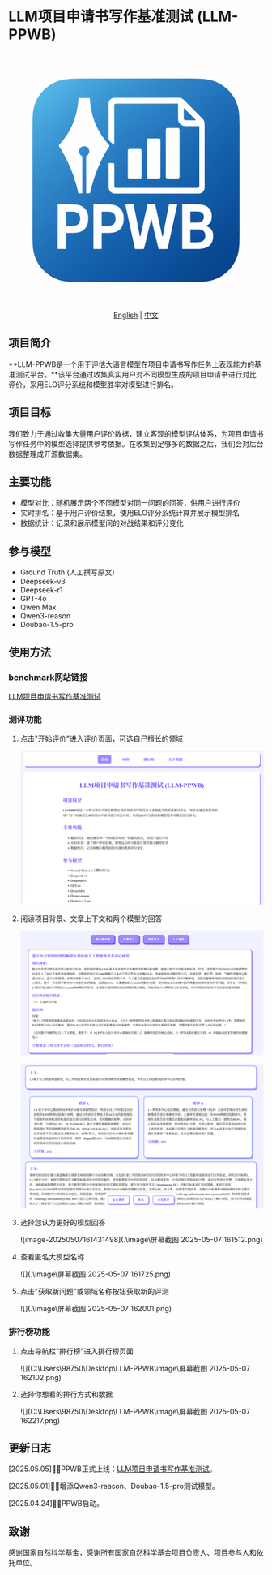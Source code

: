 # LLM项目申请书写作基准测试 (LLM-PPWB)

<img src=".\favicon.png" alt="favicon" style="zoom:50%;" />
<div align="middle">
  <a href="README.md">English</a> | <a href="README_zh.md">中文</a>
</div>

## 项目简介

**LLM-PPWB是一个用于评估大语言模型在项目申请书写作任务上表现能力的基准测试平台。**该平台通过收集真实用户对不同模型生成的项目申请书进行对比评价，采用ELO评分系统和模型胜率对模型进行排名。

## 项目目标

我们致力于通过收集大量用户评价数据，建立客观的模型评估体系，为项目申请书写作任务中的模型选择提供参考依据。在收集到足够多的数据之后，我们会对后台数据整理成开源数据集。

## 主要功能

- 模型对比：随机展示两个不同模型对同一问题的回答，供用户进行评价
- 实时排名：基于用户评价结果，使用ELO评分系统计算并展示模型排名
- 数据统计：记录和展示模型间的对战结果和评分变化

## 参与模型

- Ground Truth (人工撰写原文)
- Deepseek-v3
- Deepseek-r1
- GPT-4o
- Qwen Max
- Qwen3-reason
- Doubao-1.5-pro

## 使用方法

### benchmark网站链接

[LLM项目申请书写作基准测试](http://8.140.232.135:54321/)

### 测评功能

1. 点击"开始评价"进入评价页面，可选自己擅长的领域

   ![image-20250507161231922](.\image\image-20250507161231922.png)

2. 阅读项目背景、文章上下文和两个模型的回答

   ![image-20250507161345573](.\image\image-20250507161345573.png)

   ![image-20250507161431498](.\image\image-20250507161431498.png)

3. 选择您认为更好的模型回答

   ![image-20250507161431498](.\image\屏幕截图 2025-05-07 161512.png)

4. 查看匿名大模型名称

   ![](.\image\屏幕截图 2025-05-07 161725.png)

5. 点击"获取新问题"或领域名称按钮获取新的评测

   ![](.\image\屏幕截图 2025-05-07 162001.png)

### 排行榜功能

1. 点击导航栏"排行榜"进入排行榜页面

   ![](C:\Users\98750\Desktop\LLM-PPWB\image\屏幕截图 2025-05-07 162102.png)

2. 选择你想看的排行方式和数据

   ![](C:\Users\98750\Desktop\LLM-PPWB\image\屏幕截图 2025-05-07 162217.png)

## 更新日志

[2025.05.05]🎯📢PPWB正式上线：[LLM项目申请书写作基准测试](http://8.140.232.135:54321/)。

[2025.05.01]🎯📢增添Qwen3-reason、Doubao-1.5-pro测试模型。

[2025.04.24]🎯📢PPWB启动。


## 致谢

感谢国家自然科学基金，感谢所有国家自然科学基金项目负责人、项目参与人和依托单位。

